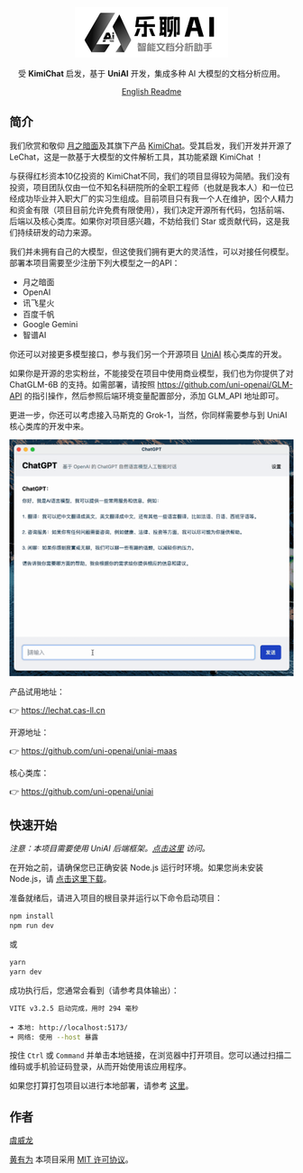 <p align=center>
<img height=90px src="./img/logo.png"/>
</p>

<p align=center>
受 <b>KimiChat</b> 启发，基于 <b>UniAI</b> 开发，集成多种 AI 大模型的文档分析应用。
</p>

<p align=center> <a href="./README.md">English Readme</a></p>

## 简介

我们欣赏和敬仰 [月之暗面](https://www.moonshot.cn/)及其旗下产品 [KimiChat](https://kimi.moonshot.cn/)。受其启发，我们开发并开源了 LeChat，这是一款基于大模型的文件解析工具，其功能紧跟 KimiChat ！

与获得红杉资本10亿投资的 KimiChat不同，我们的项目显得较为简陋。我们没有投资，项目团队仅由一位不知名科研院所的全职工程师（也就是我本人）和一位已经成功毕业并入职大厂的实习生组成。目前项目只有我一个人在维护，因个人精力和资金有限（项目目前允许免费有限使用），我们决定开源所有代码，包括前端、后端以及核心类库。如果你对项目感兴趣，不妨给我们 Star 或贡献代码，这是我们持续研发的动力来源。

我们并未拥有自己的大模型，但这使我们拥有更大的灵活性，可以对接任何模型。部署本项目需要至少注册下列大模型之一的API：

- 月之暗面
- OpenAI
- 讯飞星火
- 百度千帆
- Google Gemini
- 智谱AI

你还可以对接更多模型接口，参与我们另一个开源项目 [UniAI](https://github.com/uni-openai/uniai) 核心类库的开发。

如果你是开源的忠实粉丝，不能接受在项目中使用商业模型，我们也为你提供了对 ChatGLM-6B 的支持。如需部署，请按照 https://github.com/uni-openai/GLM-API 的指引操作，然后参照后端环境变量配置部分，添加 GLM_API 地址即可。

更进一步，你还可以考虑接入马斯克的 Grok-1，当然，你同样需要参与到 UniAI 核心类库的开发中来。

![preview](img/preview.gif)

产品试用地址：

👉 <https://lechat.cas-ll.cn>

开源地址：

👉 <https://github.com/uni-openai/uniai-maas>

核心类库：

👉 <https://github.com/uni-openai/uniai>

## 快速开始

*注意：本项目需要使用 UniAI 后端框架。[点击这里](https://github.com/uni-openai/uniai-maas) 访问。*

在开始之前，请确保您已正确安装 Node.js 运行时环境。如果您尚未安装 Node.js，请 [点击这里下载](https://nodejs.org/)。

准备就绪后，请进入项目的根目录并运行以下命令启动项目：

```bash
npm install
npm run dev
```

或

```bash
yarn
yarn dev
```

成功执行后，您通常会看到（请参考具体输出）：

```bash
VITE v3.2.5 启动完成，用时 294 毫秒

➜ 本地: http://localhost:5173/
➜ 网络: 使用 --host 暴露
```

按住 `Ctrl` 或 `Command` 并单击本地链接，在浏览器中打开项目。您可以通过扫描二维码或手机验证码登录，从而开始使用该应用程序。

如果您打算打包项目以进行本地部署，请参考 [这里](/docs/electron-packaging-guide.md)。

## 作者
[虞威龙](https://github.com/mrkk1)

[黄有为](https://github.com/devilyouwei)
本项目采用 [MIT 许可协议](LICENSE)。
